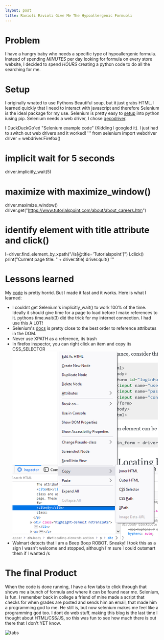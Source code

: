 ```yaml
---
layout: post
title: Ravioli Ravioli Give Me The Hypoallergenic Formuoli
---
```

# Problem

I have a hungry baby who needs a specific type of hypoallergenic formula. Instead of spending *MINUTES* per day looking for formula on every store website, I decided to spend *HOURS* creating a python code to do all the searching for me.

# Setup

I originally wnated to use Pythons Beautiful soup, but it just grabs HTML. I learned quickly that I need to interact with javascript and therefore Selenium is the ideal package for my use.
Selenium is pretty easy to [setup](https://www.selenium.dev/documentation/webdriver/getting_started/) into python iusing pip.
Selenium needs a web driver, I chose [gecodriver](https://github.com/mozilla/geckodriver/releases).

I DuckDuckGo'ed "Selenium example code" (Kidding I googled it). I just had to switch out web drivers and it worked!
'''
from selenium import webdriver
driver = webdriver.Firefox()
# implicit wait for 5 seconds
driver.implicitly_wait(5)
# maximize with maximize_window()
driver.maximize_window()
driver.get("https://www.tutorialspoint.com/about/about_careers.htm")
# identify element with title attribute and click()
l=driver.find_element_by_xpath("//a[@title='Tutorialspoint']")
l.click()
print("Current page title: " + driver.title)
driver.quit()
'''

# Lessons learned

My [code](https://github.com/EdTComeau/Formula/blob/master/main.py) is pretty horrid. But I made it fast and it works.
Here is what I learned:
- I couldnt get Selenium's implicitly_wait() to work 100% of the time. Ideally it should give time for a page to load before I make references to it. pythons time.wait(3) did the trick for my internet connection. I had use this A LOT!
- Selenium's [docs](https://selenium-python.readthedocs.io/locating-elements.html) is pretty close to the best order to reference attributes in the DOM. 
- Never use XPATH as a reference, its trash
- In firefox inspector, you can right click an item and copy its CSS_SELECTOR ![Copy a CSS Selector](\images\CSSselector.png)
- Walmart detects that I am a Beep Boop ROBOT. Sneaky! I took this as a sign I wasn't welcome and stopped, although I'm sure I could outsmart them if I wanted /s

# The final Product

When the code is done running, I have a few tabs to click through that shows me a bunch of formula and where it can be found near me. 
Selenium, is fun. 
I remember back in college a friend of mine made a script that checks for when grades are posted and sends him an email, that made him a programming god to me. He still is, but now selenium makes me feel like a programming god too. 
I dont do web stuff, making this blog is the last time I thought about HTML/CSS/JS, so this was fun to see how much there is out there that I don't YET know. 

![tabs](C:\Users\edcom\edtcomeau.github.io\images\FinalProdFormula.png)
